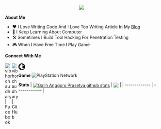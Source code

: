  <p align="center">
  <a href="https://github.com/galihap76"><img src="https://readme-typing-svg.herokuapp.com/?lines=Welcome%20To%20My%20Github;I%20Am%20A%20Programmer;&font=Fira%20Code&center=true&width=440&height=45&color=#36BCF7&vCenter=true&size=22"></a>
</p>

**About Me**
- ❤️ I Love Writing Code And I Love Too Writing Article In My [Blog](https://gumayuntech.blogspot.com/)
- 🌱 I Keep Learning About Computer
- 🛠️ Sometimes I Build Tool Hacking For Penetration Testing
- 🎮 When I Have Free Time I Play Game

**Connect With Me**
<br />
<br />
[<img align="left" alt="vibhorchaudhary | Facebook" width="22px" src="https://cdn.jsdelivr.net/npm/simple-icons@v3/icons/facebook.svg" />][facebook]
[<img align="left" alt="vibhorchaudhary | GitHub" width="22px" src="https://cdn.jsdelivr.net/npm/simple-icons@v3/icons/github.svg" />][github]
[<img align="left" alt="vibhorchaudhary | XDA Developers" width="22px" src="https://raw.githubusercontent.com/iconic/open-iconic/master/svg/globe.svg" />][website]
<br/>

**Game**
![PlayStation Network](https://img.shields.io/badge/PSN-%230070D1.svg?style=for-the-badge&logo=Playstation&logoColor=white)

**Stats**
| <a href="https://github.com/anuraghazra/github-readme-stats"><img align="center" src="https://github-readme-stats.vercel.app/api?username=galihap76&show_icons=true&bg_color=0000" alt="Galih Anggoro Prasetya github stats" /></a> | <a href="https://github.com/anuraghazra/github-readme-stats"><img align="center" src="https://github-readme-stats.vercel.app/api/top-langs/?username=galihap76&langs_count=8&layout=compact&bg_color=0000" /></a> |
| ------------- | ------------- |

[website]: https://galihap76.github.io/portofolio-ku.html
[facebook]: https://web.facebook.com/galih.ap.357/
[github]: https://github.com/galihap76

